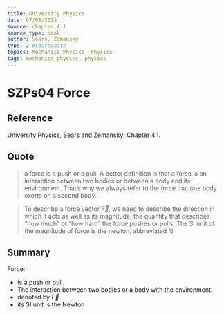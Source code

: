 ```yaml
---
title: University Physics
date: 07/03/2023
source: chapter 4.1
source_type: book 
author: Sears, Zemansky
type: 2 #sourcenote
topics: Mechanics Physics, Physics
tags: mechanics_physics, physics
---
```

# SZPs04 Force

## **Reference**
University Physics, Sears and Zemansky; Chapter 4.1.

## **Quote**
> a force is a push or a pull. A better definition is that a force is an interaction between two bodies or between a body and its environment. That’s why we always refer to the force that one body exerts on a second body.

> To describe a force vector $\vec{F}$, we need to describe the direction in which it acts as well as its magnitude, the quantity that describes “how much” or “how hard” the force pushes or pulls. The SI unit of the magnitude of force is the newton, abbreviated N.

## **Summary**
Force:
- is a push or pull.
- The interaction between two bodies or a body with the environment.
- denoted by $\vec{F}$
- its SI unit is the Newton